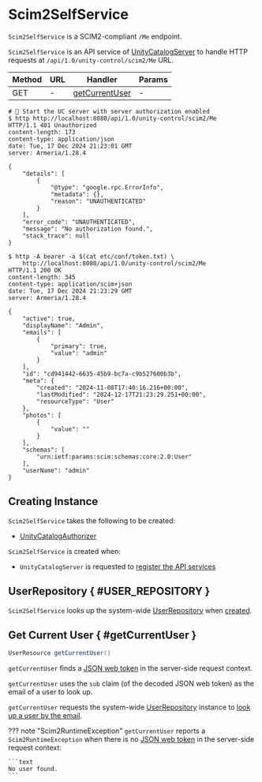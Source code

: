 # Scim2SelfService

`Scim2SelfService` is a SCIM2-compliant `/Me` endpoint.

`Scim2SelfService` is an API service of [UnityCatalogServer](UnityCatalogServer.md) to handle HTTP requests at `/api/1.0/unity-control/scim2/Me` URL.

Method | URL | Handler | Params
-|-|-|-
 GET | - | [getCurrentUser](#getCurrentUser) | -

```console
# 🛑 Start the UC server with server authorization enabled
$ http http://localhost:8080/api/1.0/unity-control/scim2/Me
HTTP/1.1 401 Unauthorized
content-length: 173
content-type: application/json
date: Tue, 17 Dec 2024 21:23:01 GMT
server: Armeria/1.28.4

{
    "details": [
        {
            "@type": "google.rpc.ErrorInfo",
            "metadata": {},
            "reason": "UNAUTHENTICATED"
        }
    ],
    "error_code": "UNAUTHENTICATED",
    "message": "No authorization found.",
    "stack_trace": null
}
```

```console
$ http -A bearer -a $(cat etc/conf/token.txt) \
    http://localhost:8080/api/1.0/unity-control/scim2/Me
HTTP/1.1 200 OK
content-length: 345
content-type: application/scim+json
date: Tue, 17 Dec 2024 21:23:29 GMT
server: Armeria/1.28.4

{
    "active": true,
    "displayName": "Admin",
    "emails": [
        {
            "primary": true,
            "value": "admin"
        }
    ],
    "id": "cd941442-6635-45b9-bc7a-c9b527600b3b",
    "meta": {
        "created": "2024-11-08T17:40:16.216+00:00",
        "lastModified": "2024-12-17T21:23:29.251+00:00",
        "resourceType": "User"
    },
    "photos": [
        {
            "value": ""
        }
    ],
    "schemas": [
        "urn:ietf:params:scim:schemas:core:2.0:User"
    ],
    "userName": "admin"
}
```

## Creating Instance

`Scim2SelfService` takes the following to be created:

* <span id="authorizer"> [UnityCatalogAuthorizer](../server-authorization/UnityCatalogAuthorizer.md)

`Scim2SelfService` is created when:

* `UnityCatalogServer` is requested to [register the API services](UnityCatalogServer.md#addServices)

## UserRepository { #USER_REPOSITORY }

`Scim2SelfService` looks up the system-wide [UserRepository](../persistent-storage/UserRepository.md#getInstance) when [created](#creating-instance).

## Get Current User { #getCurrentUser }

```java
UserResource getCurrentUser()
```

`getCurrentUser` finds a [JSON web token](../server-authorization/AuthDecorator.md#DECODED_JWT_ATTR) in the server-side request context.

`getCurrentUser` uses the `sub` claim (of the decoded JSON web token) as the email of a user to look up.

`getCurrentUser` requests the system-wide [UserRepository](#USER_REPOSITORY) instance to [look up a user by the email](../persistent-storage/UserRepository.md#getUserByEmail).

??? note "Scim2RuntimeException"
    `getCurrentUser` reports a `Scim2RuntimeException` when there is no [JSON web token](../server-authorization/AuthDecorator.md#DECODED_JWT_ATTR) in the server-side request context:

    ```text
    No user found.
    ```
